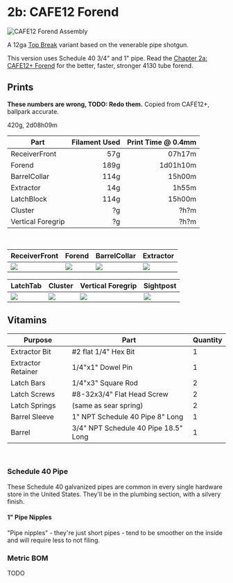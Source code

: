 # 2b: CAFE12 Forend
![CAFE12 Forend Assembly](TopBreak_CAFE12/Assembly.jpg)

A 12ga [Top Break](TopBreak.md) variant based on the venerable pipe shotgun.

This version uses Schedule 40 3/4" and 1" pipe.
Read the [Chapter 2a: CAFE12+ Forend](TopBreak_CAFE12+.md) for the
better, faster, stronger 4130 tube forend.

<!-- NEW PAGE -->
## Prints
**These numbers are wrong, TODO: Redo them.** Copied from CAFE12+, ballpark accurate.

420g, 2d08h09m

| Part              | Filament Used | Print Time @ 0.4mm |
|-------------------|-------------: |------------------: |
| ReceiverFront     | 57g           |   07h17m           |
| Forend            | 189g          | 1d01h10m           |
| BarrelCollar      | 114g          |   15h00m           |
| Extractor         | 14g           |    1h55m           |
| LatchBlock        | 114g          |   15h00m           |
| Cluster           | ?g            |   ?h?m             |
| Vertical Foregrip | ?g            |   ?h?m             |
<br/>

|ReceiverFront|Forend|BarrelCollar|Extractor|
|-|-|-|-|
|![](TopBreak_CAFE12/Prints/ReceiverFront_thumb.jpg)|![](TopBreak_CAFE12/Prints/Forend_thumb.jpg)|![](TopBreak_CAFE12/Prints/BarrelCollar_thumb.jpg)|![](TopBreak_CAFE12/Prints/Extractor_thumb.jpg)|

|LatchTab|Cluster|Vertical Foregrip|Sightpost|
|-|-|-|-|
|![](TopBreak_CAFE12/Prints/LatchTab_thumb.jpg)|![](TopBreak_CAFE12/Prints/Cluster_thumb.jpg)|![](TopBreak_CAFE12/Prints/VerticalForegrip_thumb.jpg)|![](TopBreak_CAFE12/Prints/Sightpost_thumb.jpg)|

## Vitamins
| Purpose            | Part                                 | Quantity |
|------------------- |--------------------------------------|----------|
| Extractor Bit      | #2 flat 1/4" Hex Bit                 | 1        |
| Extractor Retainer | 1/4"x1" Dowel Pin                    | 1        |
| Latch Bars         | 1/4"x3" Square Rod                   | 2        |
| Latch Screws       | #8-32x3/4" Flat Head Screw           | 2        |
| Latch Springs      | (same as sear spring)                | 2        |
| Barrel Sleeve      | 1" NPT Schedule 40 Pipe 8" Long      | 1        |
| Barrel             | 3/4" NPT Schedule 40 Pipe 18.5" Long | 1        |
<br/>

### Schedule 40 Pipe
These Schedule 40 galvanized pipes are common in every single hardware store in
the United States. They'll be in the plumbing section, with a silvery finish.

#### 1" Pipe Nipples
"Pipe nipples" - they're just short pipes - tend to be smoother on the inside and will require less to not filing.

### Metric BOM
TODO
